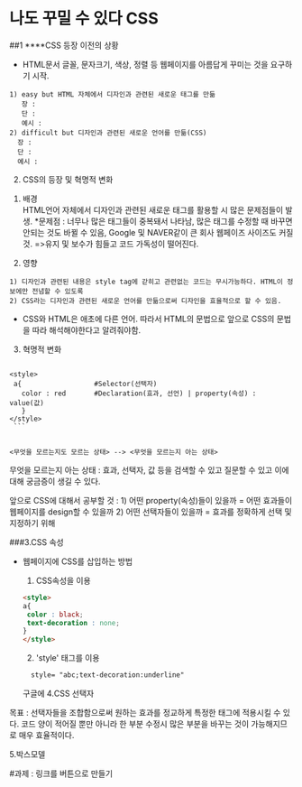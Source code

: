   # 나도 꾸밀 수 있다 CSS

##1 ****CSS 등장 이전의 상황 
   * HTML문서  글꼴, 문자크기, 색상, 정렬 등 웹페이지를 아름답게 꾸미는 것을 요구하기 시작.  
   
    1) easy but HTML 자체에서 디자인과 관련된 새로운 태그를 만듦  
       장 :  
       단 :  
       예시 : 
    2) difficult but 디자인과 관련된 새로운 언어를 만듦(CSS)  
      장 :  
      단 :  
      예시 : 

2. CSS의 등장 및 혁명적 변화
  1) 배경  
    HTML언어 자체에서 디자인과 관련된 새로운 태그를 활용할 시 많은 문제점들이 발생.
    *문제점 : 너무나 많은 태그들이 중복돼서 나타남, 많은 태그를 수정할 때 바꾸면 안되는 것도 바뀔 수 있음, Google 및 NAVER같이 큰 회사 웹페이즈 사이즈도 커질 것.
             =>유지 및 보수가 힘들고 코드 가독성이 떨어진다.
   
   <!-- 문제점을 시각적으로 보여주는 자료 필요-->
   
  2) 영향   
  
    1) 디자인과 관련된 내용은 style tag에 갇히고 관련없는 코드는 무시가능하다. HTML이 정보에만 전념할 수 있도록
    2) CSS라는 디자인과 관련된 새로운 언어를 만듦으로써 디자인을 효율적으로 할 수 있음.
  
  * CSS와 HTML은 애초에 다른 언어. 따라서 HTML의 문법으로 앞으로 CSS의 문법을 따라 해석해야한다고 알려줘야함.
   
  3) 혁명적 변화
      ```html
    <style>
     a{                  #Selector(선택자)
       color : red       #Declaration(효과, 선언) | property(속성) : value(값)
       }
    </style>
     ```
  
    
    <무엇을 모르는지도 모르는 상태> --> <무엇을 모르는지 아는 상태>
  
  무엇을 모르는지 아는 상태 : 효과, 선택자, 값 등을 검색할 수 있고 질문할 수 있고 이에 대해 궁금증이 생길 수 있다.
  
  앞으로 CSS에 대해서 공부할 것 : 1) 어떤 property(속성)들이 있을까 = 어떤 효과들이 웹페이지를 design할 수 있을까 
                               2) 어떤 선택자들이 있을까 = 효과를 정확하게 선택 및 지정하기 위해
  
  ###3.CSS 속성
  * 웹페이지에 CSS를 삽입하는 방법  
       1) CSS속성을 이용
       ```html
    <style>
    a{
        color : black;
        text-decoration : none;
    }
    </style>
    ```
       2) 'style' 태그를 이용
       ```html
         style= "abc;text-decoration:underline"
       ```
       
       구글에 
4.CSS 선택자
  
  목표 : 선택자들을 조합함으로써 원하는 효과를 정교하게 특정한 태그에 적용시킬 수 있다. 코드 양이 적어질 뿐만 아니라 한 부분 수정시 많은 부분을 바꾸는 것이 가능해지므로 매우 효율적이다.
  
  <!--표 로써 점점 강해지는 선택자를 입력  tag, class, id///코드 예시 -->
 

5.박스모델
   <!--코드 예시 -->
  #과제 : 링크를 버튼으로 만들기